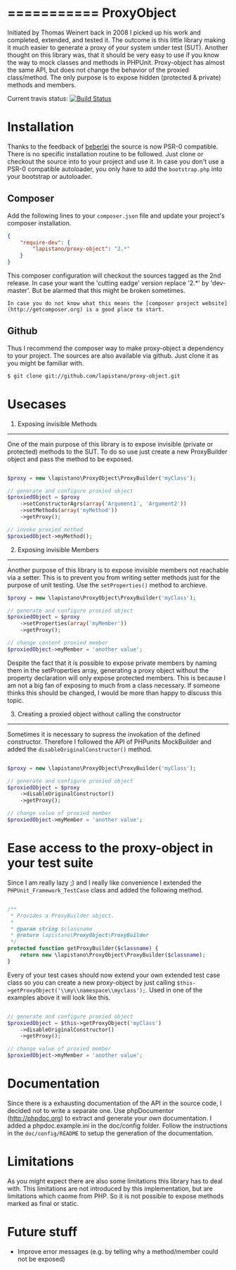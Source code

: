 ===========
ProxyObject
===========
Initiated by Thomas Weinert back in 2008 I picked up his work and completed, extended, and tested it.
The outcome is this little library making it much easier to generate a proxy of your system under test (SUT).
Another thought on this library was, that it should be very easy to use if you know the way to mock classes and methods
in PHPUnit. Proxy-object has almost the same API, but does not change the behavior of the proxied class/method.
The only purpose is to expose hidden (protected & private) methods and members. 

Current travis status: [![Build Status](https://secure.travis-ci.org/lapistano/proxy-object.png?branch=master)](http://travis-ci.org/lapistano/proxy-object)

Installation
============
Thanks to the feedback of [beberlei](https://github.com/beberlei) the source is now PSR-0 compatible. 
There is no specific installation routine to be followed. Just clone or checkout the source into to your project 
and use it.
In case you don't use a PSR-0 compatible autoloader, you only have to add the `bootstrap.php` into your bootstrap or 
autoloader.

Composer
--------
Add the following lines to your `composer.json` file and update your project's composer installation.

```json
{
    "require-dev": {
        "lapistano/proxy-object": "2.*"
    }
}
```

This composer configuration will checkout the sources tagged as the 2nd release. In case your want the 'cutting eadge' version
replace '2.*' by 'dev-master'. But be alarmed that this might be broken sometimes.

    In case you do not know what this means the [composer project website](http://getcomposer.org) is a good place to start.


Github
------
Thus I recommend the composer way to make proxy-object a dependency to your project. 
The sources are also available via github. Just clone it as you might be familiar with.

```bash
$ git clone git://github.com/lapistano/proxy-object.git
```

Usecases
========

1. Exposing invisible Methods
-----------------------------
One of the main purpose of this library is to expose invisible (private or protected) methods to the SUT. 
To do so use just create a new ProxyBuilder object and pass the method to be exposed.

```php

$proxy = new \lapistano\ProxyObject\ProxyBuilder('myClass');

// generate and configure proxied object
$proxiedObject = $proxy
    ->setConstructorAgrs(array('Argument1', 'Argument2'))
    ->setMethods(array('myMethod'))
    ->getProxy();

// invoke proxied method
$proxiedObject->myMethod();

```

2. Exposing invisible Members
-----------------------------
Another purpose of this library is to expose invisible members not reachable via a setter. This is to prevent you 
from writing setter methods just for the purpose of unit testing. 
Use the `setProperties()` method to archieve.

```php
$proxy = new \lapistano\ProxyObject\ProxyBuilder('myClass');

// generate and configure proxied object
$proxiedObject = $proxy
    ->setProperties(array('myMember'))
    ->getProxy();

// change content proxied member
$proxiedObject->myMember = 'another value';

```

Despite the fact that it is possible to expose private members by naming them in the setProperties array, generating a 
proxy object without the property declaration will only expose protected members. This is because I am not a big fan of 
exposing to much from a class necessary. If someone thinks this should be changed, I would be more than happy to 
discuss this topic. 


3. Creating a proxied object without calling the constructor
------------------------------------------------------------
Sometimes it is necessary to supress the invokation of the defined constructor. 
Therefore I followed the API of PHPunits MockBuilder and added the `disableOriginalConstructor()` method.

```php

$proxy = new \lapistano\ProxyObject\ProxyBuilder('myClass');

// generate and configure proxied object
$proxiedObject = $proxy
    ->disableOriginalConstructor()
    ->getProxy();

// change value of proxied member
$proxiedObject->myMember = 'another value';

```

Ease access to the proxy-object in your test suite
===================================================
Since I am really lazy ;) and I really like convenience I extended the `PHPUnit_Framework_TestCase` class and 
added the following method.

```php

/**
 * Provides a ProxyBuilder object.
 *
 * @param string $classname
 * @return lapistano\ProxyObject\ProxyBuilder
 */
protected function getProxyBuilder($classname) {
    return new \lapistano\ProxyObject\ProxyBuilder($classname);
}

```

Every of your test cases should now extend your own extended test case class so you can create a new proxy-object 
by just calling `$this->getProxyObject('\\my\\namespace\\myclass');`. Used in one of the examples above it will look like this.

```php

// generate and configure proxied object
$proxiedObject = $this->getProxyObject('myClass')
    ->disableOriginalConstructor()
    ->getProxy();

// change value of proxied member
$proxiedObject->myMember = 'another value';

```


Documentation
=============
Since there is a exhausting documentation of the API in the source code, I decided not to write a separate one.
Use phpDocumentor (http://phpdoc.org) to extract and generate your own documentation. 
I added a phpdoc.example.ini in the doc/config folder. Follow the instructions in the `doc/config/README` to setup 
the generation of the documentation.

Limitations
===========
As you might expect there are also some limitations this library has to deal with. This limitations are not introduced
by this implementation, but are limitations which caome from PHP. So it is not possible to expose methods marked as 
final or static.

Future stuff
============
- Improve error messages (e.g. by telling why a method/member could not be exposed)
